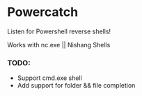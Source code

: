 # Powercatch

Listen for Powershell reverse shells!

Works with nc.exe || Nishang Shells

### TODO:
- Support cmd.exe shell
- Add support for folder && file completion
